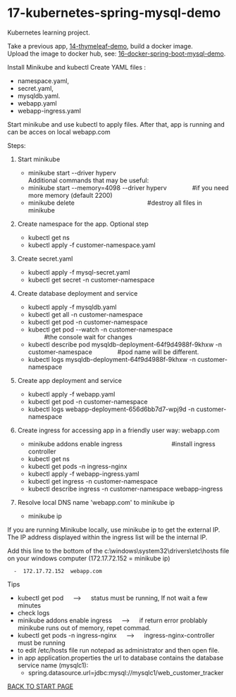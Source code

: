 # 17-kubernetes-spring-mysql-demo
Kubernetes learning project.    
   
Take a previous app,  [14-thymeleaf-demo](https://github.com/FlorescuAndrei/14-thymeleaf-demo.git),  build a docker image.    
Upload the image to docker hub, see: [16-docker-spring-boot-mysql-demo](https://github.com/FlorescuAndrei/16-docker-spring-boot-mysql-demo.git).   

Install Minikube and kubectl
Create YAML files :  
  -  namespace.yaml,
  -  secret.yaml,
  -  mysqldb.yaml.  
  -  webapp.yaml  
  -  webapp-ingress.yaml  
    
    
Start minikube and use kubectl to apply files.
After that, app is running and can be acces on local webapp.com  


Steps:  
 1. Start minikube  
    -  minikube start --driver hyperv  
    Additional commands that may be useful:  
      -  minikube start --memory=4098 --driver hyperv        &emsp; &emsp; &emsp;          #if you need more memory (default 2200) 
      -  minikube delete        &emsp; &emsp; &emsp; &emsp; &emsp; &emsp; &emsp; &emsp; &emsp;        #destroy all files in minikube 
  
  2. Create namespace for the app. Optional step 
     -  kubectl get ns
     -  kubectl apply -f customer-namespace.yaml
    
 3. Create secret.yaml   
     -  kubectl apply -f mysql-secret.yaml
     -  kubectl get secret -n customer-namespace
    
 4. Create database deployment and service 
     -  kubectl apply -f mysqldb.yaml
     -  kubectl get all -n customer-namespace
     -  kubectl get pod -n customer-namespace
     -  kubectl get pod --watch -n customer-namespace	        &emsp; &emsp; &emsp; &emsp; &emsp; &emsp;&emsp; &emsp; &emsp;	 #the console wait for changes
     -  kubectl describe pod mysqldb-deployment-64f9d4988f-9khxw -n customer-namespace             &emsp; &emsp; &emsp;      #pod name will be different.
     -  kubectl logs mysqldb-deployment-64f9d4988f-9khxw -n customer-namespace
 5. Create app deployment and service  
     -  kubectl apply -f webapp.yaml
     -  kubectl get pod -n customer-namespace
     -  kubectl logs webapp-deployment-656d6bb7d7-wpj9d -n customer-namespace
   
 6. Create ingress for accessing app in a friendly user way: webapp.com
     -  minikube addons enable ingress	          &emsp; &emsp; &emsp;    &emsp; &emsp; &emsp;    #install ingress controller
     -  kubectl get ns 
     -  kubectl get pods -n ingress-nginx                  
     -  kubectl apply -f webapp-ingress.yaml
     -  kubectl get ingress -n customer-namespace
     -  kubectl describe ingress -n customer-namespace webapp-ingress
 
 7. Resolve local DNS name 'webapp.com' to minikube ip    
     -  minikube ip 
      
 If you are running Minikube locally, use minikube ip to get the external IP. The IP address displayed within the ingress list will be the internal IP.     
 
 Add this line to the bottom of the c:\windows\system32\drivers\etc\hosts file on your windows computer (172.17.72.152 = minikube ip)  
 
      -  172.17.72.152  webapp.com   
 
    

 
  Tips
  - kubectl get pod    &emsp; --> &emsp;    status must be running, If not wait a few minutes
  - check logs
  - minikube addons enable ingress      &emsp; --> &emsp;  if return error problably minikube runs out of memory, repet commad.
  - kubectl get pods -n ingress-nginx  &emsp; --> &emsp;   ingress-nginx-controller must be running   
  - to edit /etc/hosts file run notepad as administrator and then open file.
  - in app application.properties the url to database contains the database service name (mysqlc1): 
      - spring.datasource.url=jdbc:mysql://mysqlc1/web_customer_tracker 
       
         
         
     
  
 
  
  
[BACK TO START PAGE](https://github.com/FlorescuAndrei/Start.git)

